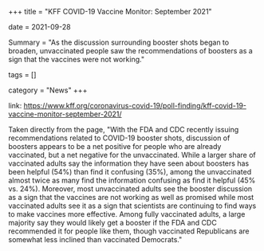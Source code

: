 +++
title = "KFF COVID-19 Vaccine Monitor: September 2021"

date = 2021-09-28

Summary = "As the discussion surrounding booster shots began to broaden, unvaccinated people saw the recommendations of boosters as a sign that the vaccines were not working."

tags = []

category = "News"
+++

link: https://www.kff.org/coronavirus-covid-19/poll-finding/kff-covid-19-vaccine-monitor-september-2021/

Taken directly from the page, "With the FDA and CDC recently issuing recommendations related to COVID-19 booster shots, discussion of boosters appears to be a net positive for people who are already vaccinated, but a net negative for the unvaccinated. While a larger share of vaccinated adults say the information they have seen about boosters has been helpful (54%) than find it confusing (35%), among the unvaccinated almost twice as many find the information confusing as find it helpful (45% vs. 24%). Moreover, most unvaccinated adults see the booster discussion as a sign that the vaccines are not working as well as promised while most vaccinated adults see it as a sign that scientists are continuing to find ways to make vaccines more effective. Among fully vaccinated adults, a large majority say they would likely get a booster if the FDA and CDC recommended it for people like them, though vaccinated Republicans are somewhat less inclined than vaccinated Democrats."
